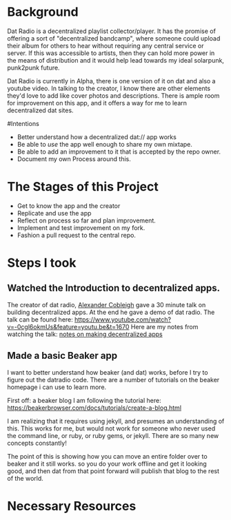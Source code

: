 <!-- Title: Dat Radio Pull Request -->
<!-- Subtitle: Learning a cool thing well enough to improve upon it! -->

# Background
Dat Radio is a decentralized playlist collector/player.  It has the promise of offering a sort of "decentralized bandcamp", where someone could upload their album for others to hear without requiring any central service or server.  If this was accessible to artists, then they can hold more power in the means of distribution and it would help lead towards my ideal solarpunk, punk2punk future.

Dat Radio is currently in Alpha, there is one version of it on dat and also a youtube video.  In talking to the creator, I know there are other elements they'd love to add like cover photos and descriptions.  There is ample room for improvement on this app, and it offers a way for me to learn decentralized dat sites.

#Intentions
- Better understand how a decentralized dat:// app works
- Be able to _use_ the app well enough to share my own mixtape.
- Be able to add an improvement to it that is accepted by the repo owner.
- Document my own Process around this.

# The Stages of this Project
- Get to know the app and the creator
- Replicate and use the app
- Reflect on process so far and plan improvement.
- Implement and test improvement on my fork.
- Fashion a pull request to the central repo.
# Steps I took
## Watched the Introduction to decentralized apps.
The creator of dat radio, [Alexander Cobleigh](https://cblgh.org/) gave a 30 minute talk on building decentralized apps.  At the end he gave a demo of dat radio.
The talk can be found here: https://www.youtube.com/watch?v=-0cgl6okmUs&feature=youtu.be&t=1670
Here are my notes from watching the talk: [notes on making decentralized apps](decentralized-app-video-notes)
## Made a basic Beaker app
I want to better understand how beaker (and dat) works, before I try to figure out the datradio code.  There are a number of tutorials on the beaker homepage i can use to learn more.  

First off: a beaker blog
I am following the tutorial here: 
https://beakerbrowser.com/docs/tutorials/create-a-blog.html

I am realizing that it requires using jekyll, and presumes an understanding of this.  This works for me, but would not work for someone who never used the command line, or ruby, or ruby gems, or jekyll.  There are so many new concepts constantly!

The point of this is showing how you can move an entire folder over to beaker and it still works.  so you do your work offline and get it looking good, and then dat from that point forward will publish that blog to the rest of the world.




# Necessary Resources
